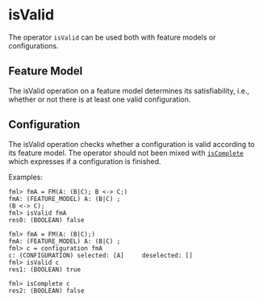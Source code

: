 # isValid

The operator `isValid` can be used both with feature models or configurations.

## Feature Model

The isValid operation on a feature model determines its satisfiability, i.e., whether or not there is at least one valid configuration.

## Configuration

The isValid operation checks whether a configuration is valid according to its feature model.
The operator should not been mixed with [`isComplete`](isComplete.md) which expresses if a configuration is finished.


Examples:

```
fml> fmA = FM(A: (B|C); B <-> C;)
fmA: (FEATURE_MODEL) A: (B|C) ; 
(B <-> C);
fml> isValid fmA
res0: (BOOLEAN) false

fml> fmA = FM(A: (B|C);)
fmA: (FEATURE_MODEL) A: (B|C) ;
fml> c = configuration fmA
c: (CONFIGURATION) selected: [A] 	 deselected: []
fml> isValid c
res1: (BOOLEAN) true

fml> isComplete c
res2: (BOOLEAN) false
```